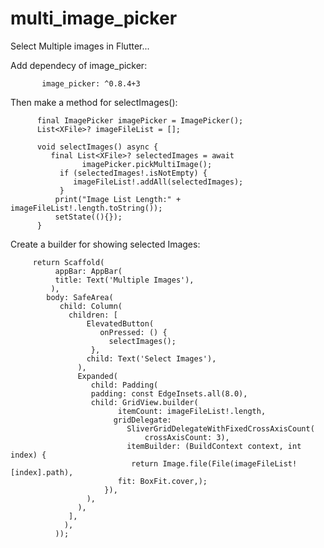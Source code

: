 # multi_image_picker

Select Multiple images in Flutter...


Add dependecy of image_picker:
       
           image_picker: ^0.8.4+3


 Then make a method for selectImages():

          final ImagePicker imagePicker = ImagePicker();
          List<XFile>? imageFileList = [];

          void selectImages() async {
             final List<XFile>? selectedImages = await 
                    imagePicker.pickMultiImage();
               if (selectedImages!.isNotEmpty) {
                  imageFileList!.addAll(selectedImages);
               }
              print("Image List Length:" + imageFileList!.length.toString());
              setState((){});
          }

Create a builder for showing selected Images:


         return Scaffold(
              appBar: AppBar(
              title: Text('Multiple Images'),
             ),
            body: SafeArea(
               child: Column(
                 children: [
                     ElevatedButton(
                        onPressed: () {
                          selectImages();
                      },
                     child: Text('Select Images'),
                   ),
                   Expanded(
                      child: Padding(
                      padding: const EdgeInsets.all(8.0),
                      child: GridView.builder(
                            itemCount: imageFileList!.length,
                           gridDelegate: 
                              SliverGridDelegateWithFixedCrossAxisCount(
                                  crossAxisCount: 3),
                              itemBuilder: (BuildContext context, int index) {
                               return Image.file(File(imageFileList![index].path), 
                            fit: BoxFit.cover,);
                         }),
                     ),
                   ),
                 ],
                ),
              ));

